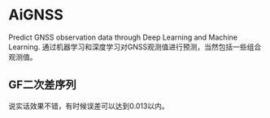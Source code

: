 # AiGNSS
Predict GNSS observation data through Deep Learning and Machine Learning. 
通过机器学习和深度学习对GNSS观测值进行预测，当然包括一些组合观测值。

## GF二次差序列
说实话效果不错，有时候误差可以达到0.013以内。
